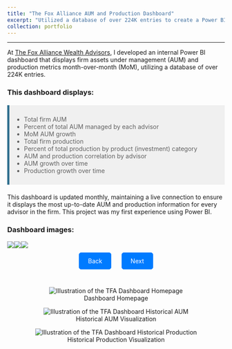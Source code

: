 ```yaml
---
title: "The Fox Alliance AUM and Production Dashboard"
excerpt: "Utilized a database of over 224K entries to create a Power BI dashboard that visualized firm KPIs"
collection: portfolio
---
```

------
At [The Fox Alliance Wealth Advisors](https://www.foxalliancewealth.com/), I developed an internal Power BI dashboard that displays firm assets under management (AUM) and production metrics month-over-month (MoM), utilizing a database of over 224K entries.

### This dashboard displays:

<style>
  blockquote {
    padding: 10px;
    background-color: #f0f0f0;
    border-left: 5px solid #31708f;
    margin: 20px 0;
  }
</style>

> - Total firm AUM
> - Percent of total AUM managed by each advisor
> - MoM AUM growth
> - Total firm production
> - Percent of total production by product (investment) category
> - AUM and production correlation by advisor
> - AUM growth over time
> - Production growth over time

This dashboard is updated monthly, maintaining a live connection to ensure it displays the most up-to-date AUM and production information for every advisor in the firm. This project was my first experience using Power BI.

### Dashboard images:


<style>
    .btn {
        display: inline-block;
        padding: 10px 20px;
        margin: 10px;
        background-color: #007bff;
        color: #fff;
        border: 1px solid #007bff;
        border-radius: 5px;
        text-decoration: none;
        cursor: pointer;
    }

    .btn:hover {
        background-color: #0056b3;
        border-color: #0056b3;
    }
</style>

<div style="overflow: hidden; text-align: center;">
  <div id="image-container" style="display: flex; transition: transform 0.5s;">
    <img class="image" src="https://chamberlainlondon.github.io/images/TFA Dashboard 1.png">
    <img class="image" src="https://chamberlainlondon.github.io/images/TFA Dashboard 2.png">
    <img class="image" src="https://chamberlainlondon.github.io/images/TFA Dashboard 3.png">
  </div>
  <div>
    <a onclick="scrollToImage(-1)" class="btn">Back</a>
    <a onclick="scrollToImage(1)" class="btn">Next</a>
  </div>
</div>

<script>
  let currentIndex = 0;
  const images = document.getElementsByClassName("image");
  const container = document.getElementById("image-container");

  function scrollToImage(direction) {
    currentIndex = (currentIndex + direction + images.length) % images.length;
    const scrollAmount = images[currentIndex].offsetLeft - container.scrollLeft;
    container.style.transform = `translateX(-${scrollAmount}px)`;
  }
</script>




<br>


<div style="text-align: center;">
  <figure>
    <img src="https://chamberlainlondon.github.io/images/TFA Dashboard 1.png" alt="Illustration of the TFA Dashboard Homepage">
    <figcaption>Dashboard Homepage</figcaption>
  </figure>
</div>

<div style="text-align: center;">
  <figure>
    <img src="https://chamberlainlondon.github.io/images/TFA Dashboard 2.png" alt="Illustration of the TFA Dashboard Historical AUM">
    <figcaption>Historical AUM Visualization</figcaption>
  </figure>
</div>

<div style="text-align: center;">
  <figure>
    <img src="https://chamberlainlondon.github.io/images/TFA Dashboard 3.png" alt="Illustration of the TFA Dashboard Historical Production">
    <figcaption>Historical Production Visualization</figcaption>
  </figure>
</div>








